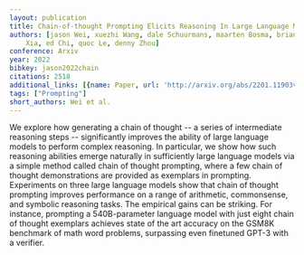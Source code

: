 ```yaml
---
layout: publication
title: Chain-of-thought Prompting Elicits Reasoning In Large Language Models
authors: [jason Wei, xuezhi Wang, dale Schuurmans, maarten Bosma, brian Ichter, fei
    Xia, ed Chi, quoc Le, denny Zhou]
conference: Arxiv
year: 2022
bibkey: jason2022chain
citations: 2518
additional_links: [{name: Paper, url: 'http://arxiv.org/abs/2201.11903v6'}]
tags: ["Prompting"]
short_authors: Wei et al.
---
```

We explore how generating a chain of thought -- a series of intermediate
reasoning steps -- significantly improves the ability of large language models
to perform complex reasoning. In particular, we show how such reasoning
abilities emerge naturally in sufficiently large language models via a simple
method called chain of thought prompting, where a few chain of thought
demonstrations are provided as exemplars in prompting. Experiments on three
large language models show that chain of thought prompting improves performance
on a range of arithmetic, commonsense, and symbolic reasoning tasks. The
empirical gains can be striking. For instance, prompting a 540B-parameter
language model with just eight chain of thought exemplars achieves state of the
art accuracy on the GSM8K benchmark of math word problems, surpassing even
finetuned GPT-3 with a verifier.